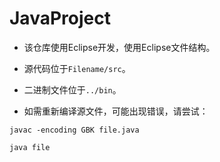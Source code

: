 # JavaProject

* 该仓库使用Eclipse开发，使用Eclipse文件结构。

* 源代码位于`Filename/src`。

* 二进制文件位于`../bin`。

* 如需重新编译源文件，可能出现错误，请尝试：

```
javac -encoding GBK file.java
```

```
java file
```

